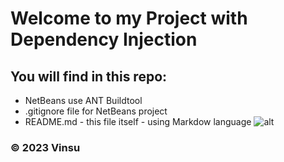 # Welcome to my Project with Dependency Injection 

## You will find in this repo:

* NetBeans use ANT Buildtool
* .gitignore file for NetBeans project
* README.md - this file itself - using Markdow language
![alt](file:///C:/Users/toan0/OneDrive/Desktop/z4120953419603_9147ebcd2e2397b3cfe67d9a87dbd96b.jpg)

### © 2023 Vinsu 